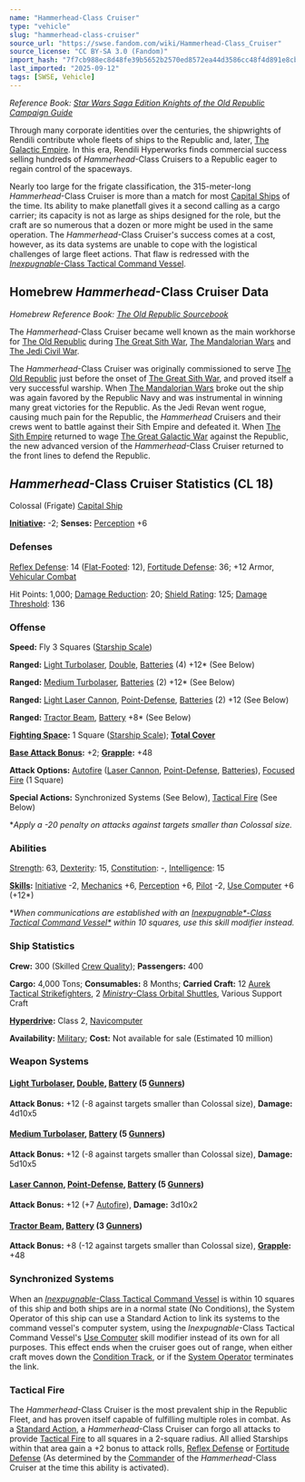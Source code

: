 ```yaml
---
name: "Hammerhead-Class Cruiser"
type: "vehicle"
slug: "hammerhead-class-cruiser"
source_url: "https://swse.fandom.com/wiki/Hammerhead-Class_Cruiser"
source_license: "CC BY-SA 3.0 (Fandom)"
import_hash: "7f7cb988ec8d48fe39b5652b2570ed8572ea44d3586cc48f4d891e8cb4a63e60"
last_imported: "2025-09-12"
tags: [SWSE, Vehicle]
---
```

*Reference Book: [Star Wars Saga Edition Knights of the Old Republic Campaign Guide](https://swse.fandom.com/wiki/Star_Wars_Saga_Edition_Knights_of_the_Old_Republic_Campaign_Guide)*

Through many corporate identities over the centuries, the shipwrights of Rendili contribute whole fleets of ships to the Republic and, later, [The Galactic Empire](https://swse.fandom.com/wiki/The_Galactic_Empire). In this era, Rendili Hyperworks finds commercial success selling hundreds of *Hammerhead*-Class Cruisers to a Republic eager to regain control of the spaceways.

Nearly too large for the frigate classification, the 315-meter-long *Hammerhead*-Class Cruiser is more than a match for most [Capital Ships](https://swse.fandom.com/wiki/Capital_Ships) of the time. Its ability to make planetfall gives it a second calling as a cargo carrier; its capacity is not as large as ships designed for the role, but the craft are so numerous that a dozen or more might be used in the same operation. The *Hammerhead*-Class Cruiser's success comes at a cost, however, as its data systems are unable to cope with the logistical challenges of large fleet actions. That flaw is redressed with the *[Inexpugnable](https://swse.fandom.com/wiki/Inexpugnable-Class_Tactical_Command_Vessel)*[-Class Tactical Command Vessel](https://swse.fandom.com/wiki/Inexpugnable-Class_Tactical_Command_Vessel).

## Homebrew *Hammerhead*-Class Cruiser Data
*Homebrew Reference Book: [The Old Republic Sourcebook](https://swse.fandom.com/wiki/The_Old_Republic_Sourcebook)*

The *Hammerhead*-Class Cruiser became well known as the main workhorse for [The Old Republic](https://swse.fandom.com/wiki/The_Old_Republic) during [The Great Sith War](https://swse.fandom.com/wiki/The_Great_Sith_War), [The Mandalorian Wars](https://swse.fandom.com/wiki/The_Mandalorian_Wars) and [The Jedi Civil War](https://swse.fandom.com/wiki/The_Jedi_Civil_War).

The *Hammerhead*-Class Cruiser was originally commissioned to serve [The Old Republic](https://swse.fandom.com/wiki/The_Old_Republic) just before the onset of [The Great Sith War](https://swse.fandom.com/wiki/The_Great_Sith_War), and proved itself a very successful warship. When [The Mandalorian Wars](https://swse.fandom.com/wiki/The_Mandalorian_Wars) broke out the ship was again favored by the Republic Navy and was instrumental in winning many great victories for the Republic. As the Jedi Revan went rogue, causing much pain for the Republic, the *Hammerhead* Cruisers and their crews went to battle against their Sith Empire and defeated it. When [The Sith Empire](https://swse.fandom.com/wiki/The_Sith_Empire) returned to wage [The Great Galactic War](https://swse.fandom.com/wiki/The_Great_Galactic_War) against the Republic, the new advanced version of the *Hammerhead*-Class Cruiser returned to the front lines to defend the Republic.

## *Hammerhead*-Class Cruiser Statistics (CL 18)
Colossal (Frigate) [Capital Ship](https://swse.fandom.com/wiki/Capital_Ship)

**[Initiative](https://swse.fandom.com/wiki/Initiative):** -2; **Senses:** [Perception](https://swse.fandom.com/wiki/Perception) +6
### Defenses
[Reflex Defense](https://swse.fandom.com/wiki/Reflex_Defense_(Vehicles)): 14 ([Flat-Footed](https://swse.fandom.com/wiki/Flat-Footed): 12), [Fortitude Defense](https://swse.fandom.com/wiki/Fortitude_Defense_(Vehicles)): 36; +12 Armor, [Vehicular Combat](https://swse.fandom.com/wiki/Vehicular_Combat)

Hit Points: 1,000; [Damage Reduction](https://swse.fandom.com/wiki/Damage_Reduction): 20; [Shield Rating](https://swse.fandom.com/wiki/Shield_Rating): 125; [Damage Threshold](https://swse.fandom.com/wiki/Damage_Threshold_(Vehicles)): 136
### Offense
**Speed:** Fly 3 Squares ([Starship Scale](https://swse.fandom.com/wiki/Starship_Scale))

**Ranged:** [Light Turbolaser](https://swse.fandom.com/wiki/Light_Turbolaser), [Double](https://swse.fandom.com/wiki/Double), [Batteries](https://swse.fandom.com/wiki/Weapon_Batteries) (4) +12* (See Below)

**Ranged:** [Medium Turbolaser](https://swse.fandom.com/wiki/Medium_Turbolaser), [Batteries](https://swse.fandom.com/wiki/Weapon_Batteries) (2) +12* (See Below)

**Ranged:** [Light Laser Cannon](https://swse.fandom.com/wiki/Light_Laser_Cannon), [Point-Defense](https://swse.fandom.com/wiki/Point-Defense), [Batteries](https://swse.fandom.com/wiki/Weapon_Batteries) (2) +12 (See Below)

**Ranged:** [Tractor Beam](https://swse.fandom.com/wiki/Tractor_Beam), [Battery](https://swse.fandom.com/wiki/Battery) +8* (See Below)

**[Fighting Space](https://swse.fandom.com/wiki/Fighting_Space):** 1 Square ([Starship Scale](https://swse.fandom.com/wiki/Starship_Scale)); **[Total Cover](https://swse.fandom.com/wiki/Total_Cover)**

**[Base Attack Bonus](https://swse.fandom.com/wiki/Base_Attack_Bonus):** +2; **[Grapple](https://swse.fandom.com/wiki/Grapple):** +48

**Attack Options:** [Autofire](https://swse.fandom.com/wiki/Autofire_(Vehicle_Combat)) ([Laser Cannon](https://swse.fandom.com/wiki/Laser_Cannon), [Point-Defense](https://swse.fandom.com/wiki/Point-Defense), [Batteries](https://swse.fandom.com/wiki/Batteries)), [Focused Fire](https://swse.fandom.com/wiki/Focused_Fire) (1 Square)

**Special Actions:** Synchronized Systems (See Below), [Tactical Fire](https://swse.fandom.com/wiki/Tactical_Fire) (See Below)

**Apply a -20 penalty on attacks against targets smaller than Colossal size.*
### Abilities
[Strength](https://swse.fandom.com/wiki/Strength): 63, [Dexterity](https://swse.fandom.com/wiki/Dexterity): 15, [Constitution](https://swse.fandom.com/wiki/Constitution): -, [Intelligence](https://swse.fandom.com/wiki/Intelligence): 15

**[Skills](https://swse.fandom.com/wiki/Skills):** [Initiative](https://swse.fandom.com/wiki/Initiative) -2, [Mechanics](https://swse.fandom.com/wiki/Mechanics) +6, [Perception](https://swse.fandom.com/wiki/Perception) +6, [Pilot](https://swse.fandom.com/wiki/Pilot) -2, [Use Computer](https://swse.fandom.com/wiki/Use_Computer) +6 (+12*)

**When communications are established with an *[Inexpugnable*-Class Tactical Command Vessel*](https://swse.fandom.com/wiki/Inexpugnable-Class_Tactical_Command_Vessel)* within 10 squares, use this skill modifier instead.*
### Ship Statistics
**Crew:** 300 (Skilled [Crew Quality](https://swse.fandom.com/wiki/Crew_Quality)); **Passengers:** 400

**Cargo:** 4,000 Tons; **Consumables:** 8 Months; **Carried Craft:** 12 [Aurek Tactical Strikefighters](https://swse.fandom.com/wiki/Aurek_Tactical_Strikefighters), 2 [*Ministry*-Class Orbital Shuttles](https://swse.fandom.com/wiki/Ministry-Class_Orbital_Shuttles), Various Support Craft

**[Hyperdrive](https://swse.fandom.com/wiki/Hyperdrive):** Class 2, [Navicomputer](https://swse.fandom.com/wiki/Navicomputer)

**Availability:** [Military](https://swse.fandom.com/wiki/Military); **Cost:** Not available for sale (Estimated 10 million)
### Weapon Systems

#### **[Light Turbolaser](https://swse.fandom.com/wiki/Light_Turbolaser), [Double](https://swse.fandom.com/wiki/Double), [Battery](https://swse.fandom.com/wiki/Weapon_Batteries) (5 [Gunners](https://swse.fandom.com/wiki/Gunners))**
**Attack Bonus:** +12 (-8 against targets smaller than Colossal size), **Damage:** 4d10x5
#### **[Medium Turbolaser](https://swse.fandom.com/wiki/Medium_Turbolaser), [Battery](https://swse.fandom.com/wiki/Weapon_Batteries) (5 [Gunners](https://swse.fandom.com/wiki/Gunners))**
**Attack Bonus:** +12 (-8 against targets smaller than Colossal size), **Damage:** 5d10x5

#### **[Laser Cannon](https://swse.fandom.com/wiki/Laser_Cannon), [Point-Defense](https://swse.fandom.com/wiki/Point-Defense), [Battery](https://swse.fandom.com/wiki/Weapon_Batteries) (5 [Gunners](https://swse.fandom.com/wiki/Gunners))**
**Attack Bonus:** +12 (+7 [Autofire](https://swse.fandom.com/wiki/Autofire_(Vehicle_Combat))), **Damage:** 3d10x2

#### **[Tractor Beam](https://swse.fandom.com/wiki/Tractor_Beam), [Battery](https://swse.fandom.com/wiki/Weapon_Batteries) (3 [Gunners](https://swse.fandom.com/wiki/Gunners))**
**Attack Bonus:** +8 (-12 against targets smaller than Colossal size), **[Grapple](https://swse.fandom.com/wiki/Grapple):** +48

### Synchronized Systems
When an [*Inexpugnable*-Class Tactical Command Vessel](https://swse.fandom.com/wiki/Inexpugnable-Class_Tactical_Command_Vessel) is within 10 squares of this ship and both ships are in a normal state (No Conditions), the System Operator of this ship can use a Standard Action to link its systems to the command vessel's computer system,  using the *Inexpugnable*-Class Tactical Command Vessel's [Use Computer](https://swse.fandom.com/wiki/Use_Computer) skill modifier instead of its own for all purposes. This effect ends when the cruiser goes out of range, when either craft moves down the [Condition Track](https://swse.fandom.com/wiki/Condition_Track), or if the [System Operator](https://swse.fandom.com/wiki/System_Operator) terminates the link.

### Tactical Fire
The *Hammerhead*-Class Cruiser is the most prevalent ship in the Republic Fleet, and has proven itself capable of fulfilling multiple roles in combat. As a [Standard Action](https://swse.fandom.com/wiki/Standard_Action), a *Hammerhead*-Class Cruiser can forgo all attacks to provide [Tactical Fire](https://swse.fandom.com/wiki/Tactical_Fire) to all squares in a 2-square radius. All allied Starships within that area gain a +2 bonus to attack rolls, [Reflex Defense](https://swse.fandom.com/wiki/Reflex_Defense) or [Fortitude Defense](https://swse.fandom.com/wiki/Fortitude_Defense) (As determined by the [Commander](https://swse.fandom.com/wiki/Commander) of the *Hammerhead*-Class Cruiser at the time this ability is activated).